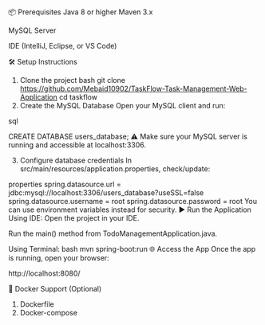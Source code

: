 📦 Prerequisites
Java 8 or higher
Maven 3.x

MySQL Server

IDE (IntelliJ, Eclipse, or VS Code)

🛠️ Setup Instructions
1. Clone the project
bash
git clone https://github.com/Mebaid10902/TaskFlow-Task-Management-Web-Application
cd taskflow
2. Create the MySQL Database
Open your MySQL client and run:

sql

CREATE DATABASE users_database;
⚠️ Make sure your MySQL server is running and accessible at localhost:3306.

3. Configure database credentials
In src/main/resources/application.properties, check/update:

properties
spring.datasource.url = jdbc:mysql://localhost:3306/users_database?useSSL=false
spring.datasource.username = root
spring.datasource.password = root
You can use environment variables instead for security.
▶️ Run the Application
Using IDE:
Open the project in your IDE.

Run the main() method from TodoManagementApplication.java.

Using Terminal:
bash
mvn spring-boot:run
🌐 Access the App
Once the app is running, open your browser:

http://localhost:8080/

🐳 Docker Support (Optional)
1. Dockerfile
2. Docker-compose
